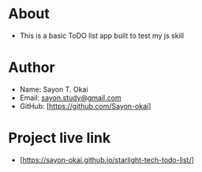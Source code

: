 # About

- This is a basic ToDO list app built to test my js skill

# Author

- Name: Sayon T. Okai
- Email: sayon.study@gmail.com
- GitHub: [https://github.com/Sayon-okai]

# Project live link

- [https://sayon-okai.github.io/starlight-tech-todo-list/]

